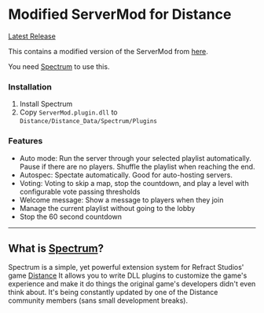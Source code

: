 
# Modified ServerMod for Distance
[Latest Release](https://github.com/Corecii/Spectrum/releases)

This contains a modified version of the ServerMod from [here](https://github.com/larnin/Spectrum).

You need [Spectrum](https://github.com/Ciastex/Spectrum) to use this.

### Installation
1. Install Spectrum
2. Copy `ServerMod.plugin.dll` to `Distance/Distance_Data/Spectrum/Plugins`

### Features
* Auto mode: Run the server through your selected playlist automatically. Pause
if there are no players. Shuffle the playlist when reaching the end.
* Autospec: Spectate automatically. Good for auto-hosting servers.
* Voting: Voting to skip a map, stop the countdown, and play a level with
configurable vote passing thresholds
* Welcome message: Show a message to players when they join
* Manage the current playlist without going to the lobby
* Stop the 60 second countdown

---

## What is [Spectrum](https://github.com/Ciastex/Spectrum)?
Spectrum is a simple, yet powerful extension system for Refract Studios' game 
[Distance](http://survivethedistance.com/)
It allows you to write DLL plugins to customize the game's experience and make it do things the original game's developers didn't even think about. It's being constantly updated by one of the Distance community members (sans small development breaks).

